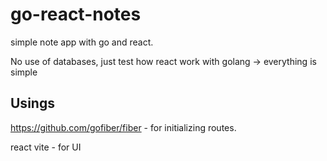 # go-react-notes
simple note app with go and react.

No use of databases, just test how react work with golang -> everything is simple


## Usings
https://github.com/gofiber/fiber - for initializing routes.

react vite - for UI
